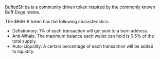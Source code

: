 BuffedShiba is a community driven token inspired by the commonly known Buff Doge meme.

The $BSHIB token has the following characteristics:
- Deflationary: 1% of each transaction will get sent to a burn address.
- Anti-Whale: The maximum balance each wallet can hold is 0.5% of the total supply.
- Auto-Liquidity: A certain percentage of each transaction will be added to liquidity.
